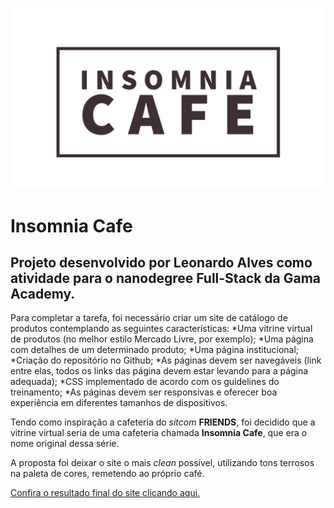 ![Insomnia Cafe](imagens/Insomnia%20Cafe-logos_transparent_edit.png)
# Insomnia Cafe
## Projeto desenvolvido por **Leonardo Alves** como atividade para o nanodegree Full-Stack da **Gama Academy**.

Para completar a tarefa, foi necessário criar um site de catálogo de produtos contemplando as seguintes características:
*Uma vitrine virtual de produtos (no melhor estilo Mercado Livre, por exemplo);
*Uma página com detalhes de um determinado produto;
*Uma página institucional;
*Criação do repositório no Github;
*As páginas devem ser navegáveis (link entre elas, todos os links das página devem estar levando para a página adequada);
*CSS implementado de acordo com os guidelines do treinamento;
*As páginas devem ser responsivas e oferecer boa experiência em diferentes tamanhos de dispositivos.

Tendo como inspiração a cafeteria do *sitcom* **FRIENDS**, foi decidido que a vitrine virtual seria de uma cafeteria chamada **Insomnia Cafe**, que era o nome original dessa série.

A proposta foi deixar o site o mais *clean* possível, utilizando tons terrosos na paleta de cores, remetendo ao próprio café.

[Confira o resultado final do site clicando aqui.](https://leomonadas.github.io/insomnia-cafe-case/)